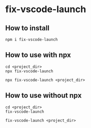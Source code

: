 # fix-vscode-launch

## How to install

```
npm i fix-vscode-launch
```

## How to use with npx

```
cd <project_dir>
npx fix-vscode-launch
```

```
npx fix-vscode-launch <project_dir>
```

## How to use without npx

```
cd <project_dir>
fix-vscode-launch
```

```
fix-vscode-launch <project_dir>
```